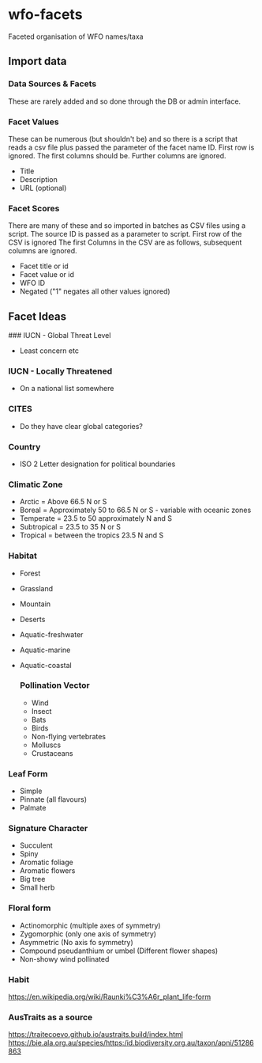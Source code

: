 # wfo-facets
Faceted organisation of WFO names/taxa

## Import data

### Data Sources & Facets
These are rarely added and so done through the DB or admin interface.

### Facet Values
These can be numerous (but shouldn't be) and so there is a script that reads 
a csv file plus passed the parameter of the facet name ID. First row is ignored. 
The first columns should be. Further columns are ignored.
- Title
- Description
- URL (optional)

### Facet Scores
There are many of these and so imported in batches as CSV files using a script.
The source ID is passed as a parameter to script.
First row of the CSV is ignored
The first Columns in the CSV are as follows, subsequent columns are ignored.
- Facet title or id 
- Facet value or id
- WFO ID
- Negated ("1" negates all other values ignored)

## Facet Ideas

### IUCN - Global Threat Level
- Least concern etc

### IUCN - Locally Threatened
- On a national list somewhere

### CITES 
- Do they have clear global categories?

### Country
- ISO 2 Letter designation for political boundaries

### Climatic Zone
- Arctic = Above 66.5 N or S
- Boreal = Approximately 50 to 66.5 N or S - variable with oceanic zones
- Temperate = 23.5 to 50 approximately N and S
- Subtropical = 23.5 to 35 N or S
- Tropical = between the tropics 23.5 N and S

### Habitat
- Forest
- Grassland
- Mountain
- Deserts
- Aquatic-freshwater
- Aquatic-marine
- Aquatic-coastal

    ### Pollination Vector
    - Wind
    - Insect
    - Bats
    - Birds
    - Non-flying vertebrates
    - Molluscs
    - Crustaceans

### Leaf Form
- Simple
- Pinnate (all flavours)
- Palmate

### Signature Character
- Succulent
- Spiny
- Aromatic foliage
- Aromatic flowers
- Big tree
- Small herb

### Floral form
- Actinomorphic (multiple axes of symmetry)
- Zygomorphic (only one axis of symmetry)
- Asymmetric (No axis fo symmetry)
- Compound pseudanthium or umbel (Different flower shapes)
- Non-showy wind pollinated

### Habit

https://en.wikipedia.org/wiki/Raunki%C3%A6r_plant_life-form



### AusTraits as a source

https://traitecoevo.github.io/austraits.build/index.html
https://bie.ala.org.au/species/https:/id.biodiversity.org.au/taxon/apni/51286863


